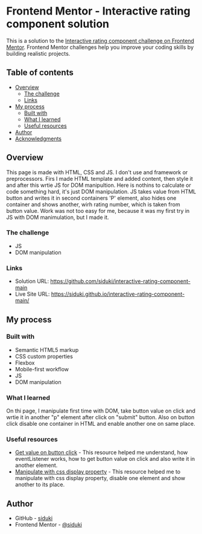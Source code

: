 # Frontend Mentor - Interactive rating component solution

This is a solution to the [Interactive rating component challenge on Frontend Mentor](https://www.frontendmentor.io/challenges/interactive-rating-component-koxpeBUmI). Frontend Mentor challenges help you improve your coding skills by building realistic projects. 

## Table of contents

- [Overview](#overview)
  - [The challenge](#the-challenge)
  - [Links](#links)
- [My process](#my-process)
  - [Built with](#built-with)
  - [What I learned](#what-i-learned)
  - [Useful resources](#useful-resources)
- [Author](#author)
- [Acknowledgments](#acknowledgments)

## Overview

This page is made with HTML, CSS and JS. I don't use and framework or preprocessors. Firs I made HTML template and added content, then style it and after this wrtie JS for DOM manipultion. Here is nothins to calculate or code something hard, it's just DOM manipulation. JS takes value from HTML button and writes it in second containers 'P' element, also hides one container and shows another, wirh rating number, which is taken from button value. Work was not too easy for me, because it was my first try in JS with DOM manimulation, but I made it.

### The challenge

- JS
- DOM manipulation

### Links

- Solution URL: https://github.com/siduki/interactive-rating-component-main
- Live Site URL: https://siduki.github.io/interactive-rating-component-main/

## My process

### Built with

- Semantic HTML5 markup
- CSS custom properties
- Flexbox
- Mobile-first workflow
- JS
- DOM manipulation

### What I learned

On thi page, I manipulate first time with DOM, take button value on click and wrtie it in another "p" element after click on "submit" button. Also on button click disable one container in HTML and enable another one on same place.

### Useful resources

- [Get value on button click](https://stackoverflow.com/questions/63199551/how-to-get-the-values-of-buttons-with-eventlistener) - This resource helped me understand, how eventListener works, how to get button value on click and also write it in another element.
- [Manipulate with css display property]([https://www.example.com](https://stackoverflow.com/questions/65858304/how-do-i-use-the-css-display-property-on-clicking-a-button)) - This resource helped me to manipulate with css display property, disable one element and show another to its place.

## Author

- GitHub - [siduki](https://github.com/siduki)
- Frontend Mentor - [@siduki](https://www.frontendmentor.io/profile/siduki)
